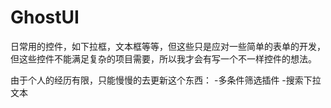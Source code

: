 # GhostUI
日常用的控件，如下拉框，文本框等等，但这些只是应对一些简单的表单的开发，但这些控件不能满足复杂的项目需要，所以我才会有写一个不一样控件的想法。

由于个人的经历有限，只能慢慢的去更新这个东西：
-多条件筛选插件
-搜索下拉文本
